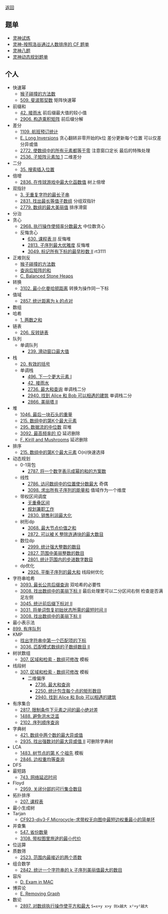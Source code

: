 [返回](https://github.com/JadenSailing/algorithm-lib)
## 题单
- [灵神试炼](https://docs.qq.com/sheet/DWGFoRGVZRmxNaXFz?tab=BB08J2)
- [灵神-按照洛谷通过人数排序的 CF 题单](https://www.luogu.com.cn/training/465300)
- [灵神八题](https://www.luogu.com/article/27pme29z)
- [灵神动态规划题单](https://leetcode.cn/circle/discuss/tXLS3i/)
## 个人
- 快速幂
  - [猴子碰撞的方法数](https://leetcode.cn/problems/count-collisions-of-monkeys-on-a-polygon/)
  - [509. 斐波那契数](https://leetcode.cn/problems/fibonacci-number/) 矩阵快速幂
- 前缀和
  - [42. 接雨水](https://leetcode.cn/problems/trapping-rain-water/) 前后缀最大值的较小值
  - [2906. 构造乘积矩阵](https://leetcode.cn/problems/construct-product-matrix/)  前后缀分解
- 差分
  - [1109. 航班预订统计](https://leetcode.cn/problems/corporate-flight-bookings/)
  - [E. Long Inversions](https://codeforces.com/contest/1955/problem/E) 贪心翻转非零开始的k位 差分更新每个位置 可以仅差分异或值
  - [2772. 使数组中的所有元素都等于零](https://leetcode.cn/problems/apply-operations-to-make-all-array-elements-equal-to-zero/) 注意窗口定长 最后的特殊处理
  - [2536. 子矩阵元素加 1](https://leetcode.cn/problems/increment-submatrices-by-one/) 二维差分
- 二分
  - [35. 搜索插入位置](https://leetcode.cn/problems/search-insert-position/)
- 倍增
  - [2836. 在传球游戏中最大化函数值](https://leetcode.cn/problems/maximize-value-of-function-in-a-ball-passing-game/) 树上倍增
- 双指针
  - [3. 无重复字符的最长子串](https://leetcode.cn/problems/longest-substring-without-repeating-characters/)
  - [2831. 找出最长等值子数组](https://leetcode.cn/problems/find-the-longest-equal-subarray/) 分组双指针
  - [2779. 数组的最大美丽值](https://leetcode.cn/problems/maximum-beauty-of-an-array-after-applying-operation/) 排序滑窗
- 分治
- 贪心
  - [2968. 执行操作使频率分数最大](https://leetcode.cn/problems/apply-operations-to-maximize-frequency-score/) 中位数贪心
  - 反悔贪心
    - [630. 课程表 III](https://leetcode.cn/problems/course-schedule-iii/) 反悔堆
    - [2813. 子序列最大优雅度](https://leetcode.cn/problems/maximum-elegance-of-a-k-length-subsequence/) 反悔堆
    - [3049. 标记所有下标的最早秒数 II](https://leetcode.cn/problems/earliest-second-to-mark-indices-ii/) rt3111
 - 正难则反
   - [猴子碰撞的方法数](https://leetcode.cn/problems/count-collisions-of-monkeys-on-a-polygon/)
   - [查询后矩阵的和](https://leetcode.cn/problems/sum-of-matrix-after-queries/)
   - [C. Balanced Stone Heaps](https://codeforces.com/problemset/problem/1623/C) 
- 转换
  - [3102. 最小化曼哈顿距离](https://leetcode.cn/problems/minimize-manhattan-distances/) 转换为操作同一下标
- 值域
  - [2857. 统计距离为 k 的点对](https://leetcode.cn/problems/count-pairs-of-points-with-distance-k/)
- 数组
- 哈希
  - [1. 两数之和](https://leetcode.cn/problems/two-sum/)
- 链表
  - [206. 反转链表](https://leetcode.cn/problems/reverse-linked-list/)
- 队列
  - 单调队列
    - [239. 滑动窗口最大值](https://leetcode.cn/problems/sliding-window-maximum/)
- 栈
  - [20. 有效的括号](https://leetcode.cn/problems/valid-parentheses/)
  - 单调栈
    - [496. 下一个更大元素 I](https://leetcode.cn/problems/next-greater-element-i/)
    - [42. 接雨水](https://leetcode.cn/problems/trapping-rain-water/) 
    - [2736. 最大和查询](https://leetcode.cn/problems/maximum-sum-queries/) 单调栈二分
    - [2940. 找到 Alice 和 Bob 可以相遇的建筑](https://leetcode.cn/problems/find-building-where-alice-and-bob-can-meet/) 单调栈二分
    - [2866. 美丽塔 II](https://leetcode.cn/problems/beautiful-towers-ii/)
- 堆
  - [1046. 最后一块石头的重量](https://leetcode.cn/problems/last-stone-weight/)
  - [215. 数组中的第K个最大元素](https://leetcode.cn/problems/kth-largest-element-in-an-array/)
  - [295. 数据流的中位数](https://leetcode.cn/problems/find-median-from-data-stream/) 双堆
  - [3092. 最高频率的 ID](https://leetcode.cn/problems/most-frequent-ids/) 延迟删除
  - [F. Kirill and Mushrooms](https://codeforces.com/contest/1945/problem/F) 延迟删除
- 排序
  - [215. 数组中的第K个最大元素](https://leetcode.cn/problems/kth-largest-element-in-an-array/) O(n)快速选择
- 动态规划
  - 0-1背包
    - [2787. 将一个数字表示成幂的和的方案数](https://leetcode.cn/problems/ways-to-express-an-integer-as-sum-of-powers/)
  - 线性
    - [2786. 访问数组中的位置使分数最大](https://leetcode.cn/problems/visit-array-positions-to-maximize-score/) 奇偶
    - [3098. 求出所有子序列的能量和](https://leetcode.cn/problems/find-the-sum-of-subsequence-powers/) 值域作为一个维度
  - 带权区间调度
    - [无重叠区间](https://leetcode.cn/problems/non-overlapping-intervals/)
    - [规划兼职工作](https://leetcode.cn/problems/maximum-profit-in-job-scheduling/)
    - [2830. 销售利润最大化](https://leetcode.cn/problems/maximize-the-profit-as-the-salesman/)
  - 树形dp
    - [3068. 最大节点价值之和](https://leetcode.cn/problems/find-the-maximum-sum-of-node-values/)
    - [2872. 可以被 K 整除连通块的最大数目](https://leetcode.cn/problems/maximum-number-of-k-divisible-components/)
  - 数位dp
    - [2999. 统计强大整数的数目](https://leetcode.cn/problems/count-the-number-of-powerful-integers/)
    - [2827. 范围中美丽整数的数目](https://leetcode.cn/problems/number-of-beautiful-integers-in-the-range/)
    - [2801. 统计范围内的步进数字数目](https://leetcode.cn/problems/count-stepping-numbers-in-range/)
  - dp优化
    - [2926. 平衡子序列的最大和](https://leetcode.cn/problems/maximum-balanced-subsequence-sum/) 线段树优化
- 字符串哈希
  - [3093. 最长公共后缀查询](https://leetcode.cn/problems/longest-common-suffix-queries/) 双哈希的必要性
  - [3008. 找出数组中的美丽下标 II](https://leetcode.cn/problems/find-beautiful-indices-in-the-given-array-ii/) 最后处理里可以二分区间右侧 检查是否满足左侧
  - [3045. 统计前后缀下标对 II](https://leetcode.cn/problems/count-prefix-and-suffix-pairs-ii/)
  - [3031. 将单词恢复初始状态所需的最短时间 II](https://leetcode.cn/problems/minimum-time-to-revert-word-to-initial-state-ii/)
  - [3008. 找出数组中的美丽下标 II](https://leetcode.cn/problems/find-beautiful-indices-in-the-given-array-ii/)
- 最小表示法
- [899. 有序队列](https://leetcode.cn/problems/orderly-queue/)
- KMP
  - [找出字符串中第一个匹配项的下标](https://leetcode.cn/problems/find-the-index-of-the-first-occurrence-in-a-string/)
  - [3036. 匹配模式数组的子数组数目 II](https://leetcode.cn/problems/number-of-subarrays-that-match-a-pattern-ii/)
- 树状数组
  - [307. 区域和检索 - 数组可修改](https://leetcode.cn/problems/range-sum-query-mutable/) 模板
- 线段树
  - [307. 区域和检索 - 数组可修改](https://leetcode.cn/problems/range-sum-query-mutable/) 模板
    - 二维偏序
      - [2736. 最大和查询](https://leetcode.cn/problems/maximum-sum-queries/)
      - [2250. 统计包含每个点的矩形数目](https://leetcode.cn/problems/count-number-of-rectangles-containing-each-point/)
      - [2940. 找到 Alice 和 Bob 可以相遇的建筑](https://leetcode.cn/problems/find-building-where-alice-and-bob-can-meet/)
- 有序集合
  - [2817. 限制条件下元素之间的最小绝对差](https://leetcode.cn/problems/minimum-absolute-difference-between-elements-with-constraint/)
  - [1488. 避免洪水泛滥](https://leetcode.cn/problems/avoid-flood-in-the-city/)
  - [2102. 序列顺序查询](https://leetcode.cn/problems/sequentially-ordinal-rank-tracker/)
- 字典树
  - [421. 数组中两个数的最大异或值](https://leetcode.cn/problems/maximum-xor-of-two-numbers-in-an-array/)
  - [2935. 找出强数对的最大异或值 II](https://leetcode.cn/problems/maximum-strong-pair-xor-ii/) 可删除字典树
- LCA
  - [1483. 树节点的第 K 个祖先](https://leetcode.cn/problems/kth-ancestor-of-a-tree-node/) 模板
  - [2846. 边权重均等查询](https://leetcode.cn/problems/minimum-edge-weight-equilibrium-queries-in-a-tree/)
- DFS
- 最短路
  - [743. 网络延迟时间](https://leetcode.cn/problems/network-delay-time/)
- Floyd
  - [2959. 关闭分部的可行集合数目](https://leetcode.cn/problems/number-of-possible-sets-of-closing-branches/)
- 拓扑排序
  - [207. 课程表](https://leetcode.cn/problems/course-schedule/)
- 最小生成树
- Tarjan
  - [CF923-div3-F.Microcycle-求带权无向图中最短边权重最小的简单环](https://codeforces.com/contest/1927/submission/245749383)
- 并查集
  - [547. 省份数量](https://leetcode.cn/problems/number-of-provinces/)
  - [3108. 带权图里旅途的最小代价](https://leetcode.cn/problems/minimum-cost-walk-in-weighted-graph/)
- 位运算
- 质数筛
  - [2523. 范围内最接近的两个质数](https://leetcode.cn/problems/closest-prime-numbers-in-range/)
- 组合数学
  - [2842. 统计一个字符串的 k 子序列美丽值最大的数目](https://leetcode.cn/problems/count-k-subsequences-of-a-string-with-maximum-beauty/)
- 容斥
  - [D. Exam in MAC](https://codeforces.com/contest/1935/problem/D)
- 博弈论
  - [E. Removing Graph](https://codeforces.com/contest/1823/problem/E)
- 数论
  - [2897. 对数组执行操作使平方和最大](https://leetcode.cn/problems/apply-operations-on-array-to-maximize-sum-of-squares/) `S=x+y x>y 则x越大 x²+y²越大`